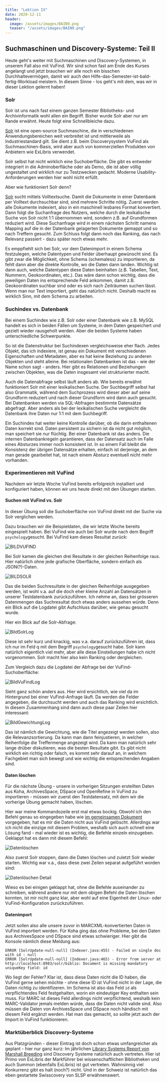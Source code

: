 ```yaml
---
title: "Lektion IX"
date: 2020-12-11
header:
  image: /assets/images/BAIN9.png
  teaser: "/assets/images/BAIN9.png"
---
```


## Suchmaschinen und Discovery-Systeme: Teil II
Heute geht's weiter mit Suchmaschinen und Discovery-Systemen, in unserem Fall also mit VuFind. Wir sind schon fast am Ende des Kurses angelangt und jetzt brauchen wir alle noch ein bisschen Durchhaltevermögen, damit wir auch den Hilfe-das-Semester-ist-bald-fertig-Workload meistern. In diesem Sinne - los geht's mit dem, was wir in dieser Lektion gelernt haben! 

### Solr
Solr ist uns nach fast einem ganzen Semester Bibliotheks- und Archivinformatik wohl allen ein Begriff. Bisher wurde Solr aber nur am Rande erwähnt. Heute folgt eine Schnellbleiche dazu. 

[Solr](https://lucene.apache.org/solr/) ist eine open-source Suchmaschine, die in verschiedenen Anwendungsbereichen weit verbreitet ist und mittlerweile als Industriestandard gilt. Sie dient z.B. beim Discoverysystem VuFind als Suchmaschinen-Basis, wird aber auch von kommerziellen Produkten von Anbietern wie ExLibris verwendet. 

Solr selbst hat nicht wirklich eine Suchoberfläche. Die gibt es entweder integriert in die Adminoberfläche oder als Demo, die ist aber völlig ungestaltet und wirklich nur zu Testzwecken gedacht. Moderne Usability-Anforderungen werden hier wohl nicht erfüllt. 

Aber wie funktioniert Solr denn? 

[Solr](https://en.wikipedia.org/wiki/Apache_Solr) sucht mittels Volltextsuche. Damit die Dokumente in einer Datenbank per Volltext durchsuchbar sind, sind mehrere Schritte nötig. Zuerst werden alle Dokumente indexiert, also in ein maschinell lesbares Format konvertiert. Dann folgt die Suchanfrage des Nutzers, welche durch die lexikalische Suche von Solr nicht 1:1 übernommen wird, sondern z.B. auf Grundformen reduziert wird. Diese Suchanfrage wird in einem nächsten Schritt namens Mapping auf die in der Datenbank gelagerten Dokumente gemappt und so nach Treffern gesucht. Zum Schluss folgt dann noch das Ranking, das nach Relevanz passiert - dazu später noch etwas mehr. 

Es emppfiehlt sich bei Solr, vor dem Datenimport in einem Schema festzulegen, welche Datentypen und Felder überhaupt gewünscht sind. Es gibt zwar die Möglichkeit, ohne Schema (schemaless) zu importieren, da fehlt dann aber die direkte Kontrolle, wo die Daten dann landen. Wichtig ist dann auch, welche Datentypen diese Daten beinhalten (z.B. Tabellen, Text, Nummern, Geokoordinaten, etc.). Das wäre dann schon wichtig, dass die jeweiligen Daten ins entsprechende Feld ankommen, damit z.B. Geokoordinaten suchbar sind oder es sich nach Zeiträumen suchen lässt. Wenn man nur Text importiert, geht das natürlich nicht. Deshalb macht es wirklich Sinn, mit dem Schema zu arbeiten. 

### Suchindex vs. Datenbank
Bei einem Suchindex wie z.B. Solr oder einer Datenbank wie z.B. MySQL handelt es sich in beiden Fällen um Systeme, in dem Daten gespeichert und gezielt wieder rausgeholt werden. Aber die beiden Systeme haben unterschiedliche Schwerpunkte. 

So ist die Datenstruktur bei Suchindexen vergleichsweise eher flach. Jedes Objekt, das ich indexiere, ist genau ein Dokument mit verschiedenen Eigenschaften und Metadaten, aber es hat keine Beziehung zu anderen Objekten und steht alleine. Bei relationalen Datenbanken ist das - wie der Name schon sagt - anders. Hier gibt es Relationen und Beziehungen zwischen Objekten, was die Daten insgesamt viel strukturierter macht. 

Auch die Datenabfrage selbst läuft anders ab. Wie bereits erwähnt funktioniert Solr mit einer lexikalischen Suche. Der Suchbegriff selbst hat also Grammatik, während dem Suchprozess wird dieser aber auf seine Grundform reduziert und nach dieser Grundform wird dann auch gesucht. Bei Datenbanken werden via SQL-Abfragen bestimmte Datensätze abgefragt. Aber anders als bei der lexikalischen Suche vergleicht die Datenbank ihre Daten nur 1:1 mit dem Suchbegriff. 

Ein Suchindex hat weiter keine Kontrolle darüber, ob die darin enthaltenen Daten korrekt sind. Daten persistent zu sichern ist da nicht gut möglich, man speichert sie nur flüchtig. Bei einer Datenbank ist das anders. Die internen Datenbankregeln garantieren, dass der Datensatz auch im Falle eines Absturzes immer noch konsistent ist. In so einem Fall bleibt die Konsistenz der übrigen Datensätze erhalten, einfach ist derjenige, an dem man gerade gearbeitet hat, ist nach einem Absturz eventuell nicht mehr vorhanden.  

### Experimentieren mit VuFind
Nachdem wir letzte Woche VuFind bereits erfolgreich installiert und konfiguriert haben, können wir uns heute direkt mit den Übungen starten. 

#### Suchen mit VuFind vs. Solr
In dieser Übung soll die Suchoberfläche von VuFind direkt mit der Suche via Solr verglichen werden. 

Dazu brauchen wir die Beispieldaten, die wir letzte Woche bereits eingespielt haben. Bei VuFind wie auch bei Solr wurde nach dem Begriff `psychology`gesucht. Bei VuFind kam dieses Resultat zurück: 

![BILDVUFIND](https://raw.githubusercontent.com/leabaechli/bain/master/assets/images/VuFindSuche.png)

Bei Solr kamen die gleichen drei Resultate in der gleichen Reihenfolge raus. Hier natürlich ohne jede grafische Oberfläche, sondern einfach als JSON(?)-Daten.

![BILDSOLR](https://raw.githubusercontent.com/leabaechli/bain/master/assets/images/SolrSuche.png)

Das die beiden Suchresultate in der gleichen Reihenfolge ausgegeben werden, ist wohl v.a. auf die doch eher kleine Anzahl an Datensätzen in unserer Testdatenbank zurückzuführen. Ich nehme an, dass bei grösseren Datenmengen das Suchresultat doch etwas anders aussehen würde. Denn ein Blick auf die Logdatei gibt Aufschluss darüber, wie genau gesucht wurde. 

Hier ein Blick auf die Solr-Abfrage: 

![BildSolrLog](https://raw.githubusercontent.com/leabaechli/bain/master/assets/images/SolrLog.png)

Diese ist sehr kurz und knackig, was v.a. darauf zurückzuführen ist, dass ich nur im Feld q mit dem Begriff `psychology`gesucht habe. Solr kann natürlich eigentlich viel mehr, aber alle diese Einstellungen habe ich nicht vorgenommen. Solr macht hier also kein Ranking oder dergleichen.  

Zum Vergleich dazu die Logdatei der Abfrage bei der VuFind-Suchoberfläche: 

![BildVuFindLog](https://raw.githubusercontent.com/leabaechli/bain/master/assets/images/VuFindLog.png)

Sieht ganz schön anders aus. Hier wird ersichtlich, wie viel da im Hintergrund bei einer VuFind-Anfrage läuft. Da werden die Felder angegeben, die durchsucht werden und auch das Ranking wird ersichtlich. In diesem Zusammenhang sind dann auch diese paar Zeilen hier interessant: 

![BildGewichtungLog](https://raw.githubusercontent.com/leabaechli/bain/master/assets/images/VuFindGewichtung.png)

Das ist nämlich die Gewichtung, wie die Titel angezeigt werden sollen, also die Relevanzsortierung. Da kann man dann feinjustieren, in welcher Reihenfolge die Treffermenge angezeigt wird. Da kann man natürlich sehr lange drüber diskutieren, was die besten Resultate gibt. Es gibt nicht wirklich ein richtig oder falsch, es kommt sehr darauf an, in welchem Fachgebiet man sich bewegt und wie wichtig die entsprechenden Angaben sind.  

#### Daten löschen
Für die nächste Übung - unsere in vorherigen Sitzungen erstellten Daten aus Koha, ArchivesSpace, DSpace und OpenRefine in VuFind zu importieren - müssen wir zuerst den Testdatensatz, mit dem wir die vorherige Übung gemacht haben, löschen. 

Hier war meine Kommandozeile erst mal etwas bockig. Obwohl ich den Befehl genau so eingegeben habe wie [im gemeinsamen Dokument](https://pad.gwdg.de/Ljg_kz-LR-C27vVEQrbZ5w?both#Testdaten-l%C3%B6schen) vorgegeben, hat es mir die Daten nicht aus VuFind gelöscht. Allerdings war ich nicht die einzige mit diesem Problem, weshalb sich auch schnell eine Lösung fand - mal wieder ist es wichtig, die Befehle einzeln einzugeben. Geklappt hat es dann mit diesem Befehl: 

![Datenlöschen](https://raw.githubusercontent.com/leabaechli/bain/master/assets/images/Datenloeschen.png)

Also zuerst Solr stoppen, dann die Daten löschen und zuletzt Solr wieder starten. Wichtig war v.a., dass diese zwei Zeilen separat aufgeführt worden sind: 

![Datenlöschen Detail](https://raw.githubusercontent.com/leabaechli/bain/master/assets/images/DatenloeschenDetail.png)

Wieso es bei einigen geklappt hat, ohne die Befehle auseinander zu schreiben, während andere nur mit dem obigen Befehl die Daten löschen konnten, ist mir nicht ganz klar, aber wohl auf eine Eigenheit der Linux- oder VuFind-Konfiguration zurückzuführen. 

#### Datenimport
Jetzt sollen also alle unsere zuvor in MARCXML-konvertierten Daten in VuFind importiert werden. Für Koha ging das ohne Probleme, bei den Daten aus ArchivesSpace und DSpace sind etwas schwieriger. Hier gibt die Konsole nämlich diese Meldung aus: 

```
ERROR [SolrUpdate-null-null] (Indexer.java:455) - Failed on single doc with id : null
ERROR [SolrUpdate-null-null] (Indexer.java:465) - Error from server at http://localhost:8983/solr/biblio: Document is missing mandatory uniqueKey field: id
```

Wo liegt der Fehler? Klar ist, dass diese Daten nicht die ID haben, die VuFind gerne sehen möchte - ohne diese ID ist VuFind nicht in der Lage, die Daten richtig zu identifizeren. Im Schema ist also das Feld `id` als verpflichtendes Feld festgehalten, worin ein eindeutiger Key enthalten sein muss. Für MARC ist dieses Feld allerdings nicht verpflichtend, weshalb kein MARC-Validator jemals melden würde, dass die Daten nicht valide sind. Also müssen die Daten von ArchivesSpace und DSpace noch händisch mit diesem Feld ergänzt werden. Hat man das gemacht, so sollte jetzt auch der Import in VuFind funktionieren. 

### Marktüberblick Discovery-Systeme
Aus Platzgründen - dieser Eintrag ist doch schon etwas umfangreicher als geplant - hier nur ganz kurz: Im jährlichen [Library Systems Report von Marshall Breeding](https://americanlibrariesmagazine.org/2020/05/01/2020-library-systems-report/) sind Discovery Systeme natürlich auch vertreten. Hier ist Primo von ExLibris der Markführer bei wissenschaftlichen Bibliotheken und auch Summon (ebenfalls ExLibris) ist gut vertreten. Wahnsinnig viel Konkurrenz gibt es halt (noch?) nicht. Und in der Schweiz ist natürlich das eben gestartete Swisscovery von SLSP erwähnenswert.  
